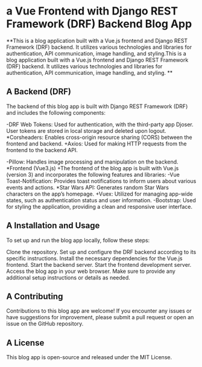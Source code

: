 # a Vue Frontend with Django REST Framework (DRF) Backend Blog App
**This is a blog application built with a Vue.js frontend and Django REST Framework (DRF) backend. It utilizes various technologies and libraries for authentication, API communication, image handling, and styling.This is a blog application built with a Vue.js frontend and Django REST Framework (DRF) backend. It utilizes various technologies and libraries for authentication, API communication, image handling, and styling.
**
## A Backend (DRF)
The backend of this blog app is built with Django REST Framework (DRF) and includes the following components:

-DRF Web Tokens: Used for authentication, with the third-party app Djoser. User tokens are stored in local storage and deleted upon logout.
*Corsheaders: Enables cross-origin resource sharing (CORS) between the frontend and backend.
+Axios: Used for making HTTP requests from the frontend to the backend API.

-Pillow: Handles image processing and manipulation on the backend.
*Frontend (Vue3.js)
+The frontend of the blog app is built with Vue.js (version 3) and incorporates the following features and libraries:
-Vue Toast-Notification: Provides toast notifications to inform users about various events and actions.
*Star Wars API: Generates random Star Wars characters on the app’s homepage.
+Vuex: Utilized for managing app-wide states, such as authentication status and user information.
-Bootstrap: Used for styling the application, providing a clean and responsive user interface.

## A Installation and Usage
To set up and run the blog app locally, follow these steps:

Clone the repository.
Set up and configure the DRF backend according to its specific instructions.
Install the necessary dependencies for the Vue.js frontend.
Start the backend server.
Start the frontend development server.
Access the blog app in your web browser.
Make sure to provide any additional setup instructions or details as needed.

## A Contributing
Contributions to this blog app are welcome! If you encounter any issues or have suggestions for improvement, please submit a pull request or open an issue on the GitHub repository.

## A License
This blog app is open-source and released under the MIT License.
